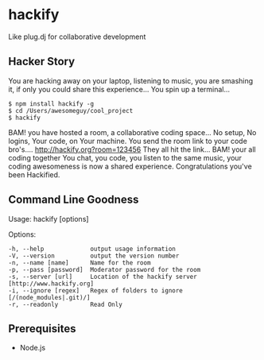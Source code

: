 hackify
=======

Like plug.dj for collaborative development

## Hacker Story
You are hacking away on your laptop, listening to music, you are smashing it, if only you could share this experience...
You spin up a terminal... 
```
$ npm install hackify -g
$ cd /Users/awesomeguy/cool_project
$ hackify
```
BAM! you have hosted a room, a collaborative coding space... No setup, No logins, Your code, on Your machine.
You send the room link to your code bro's.... http://hackify.org?room=123456
They all hit the link... BAM! your all coding together
You chat, you code, you listen to the same music, your coding awesomeness is now a shared experience.
Congratulations you've been Hackified.

## Command Line Goodness

  Usage: hackify [options]

  Options:

    -h, --help             output usage information
    -V, --version          output the version number
    -n, --name [name]      Name for the room
    -p, --pass [password]  Moderator password for the room
    -s, --server [url]     Location of the hackify server [http://www.hackify.org]
    -i, --ignore [regex]   Regex of folders to ignore [/(node_modules|.git)/]
    -r, --readonly         Read Only


## Prerequisites
* Node.js




